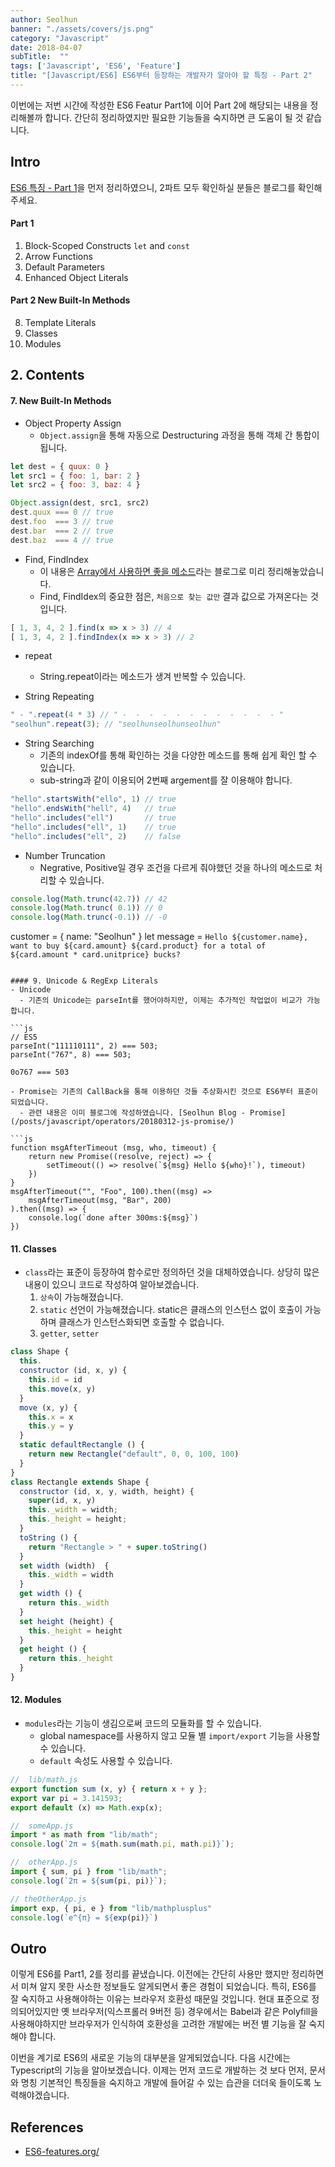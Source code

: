 ```yaml
---
author: Seolhun
banner: "./assets/covers/js.png"
category: "Javascript"
date: 2018-04-07
subTitle:  ""
tags: ['Javascript', 'ES6', 'Feature']
title: "[Javascript/ES6] ES6부터 등장하는 개발자가 알아야 할 특징 - Part 2"
---
```

이번에는 저번 시간에 작성한 ES6 Featur Part1에 이어 Part 2에 해당되는 내용을 정리해볼까 합니다. 간단히 정리하였지만 필요한 기능들을 숙지하면 큰 도움이 될 것 같습니다.


## Intro
[ES6 특징 - Part 1](/posts/javascript/20180406-js-es6-featured-1/)을 먼저 정리하였으니, 2파트 모두 확인하실 분들은 블로그를 확인해주세요.

#### Part 1
1. Block-Scoped Constructs `let` and `const`
2. Arrow Functions
3. Default Parameters
4. Enhanced Object Literals
#### Part 2 New Built-In Methods
8. Template Literals
11. Classes
12. Modules

## 2. Contents
#### 7. New Built-In Methods
- Object Property Assign
  - `Object.assign`을 통해 자동으로 Destructuring 과정을 통해 객체 간 통합이 됩니다.

```js
let dest = { quux: 0 }
let src1 = { foo: 1, bar: 2 }
let src2 = { foo: 3, baz: 4 }

Object.assign(dest, src1, src2)
dest.quux === 0 // true
dest.foo  === 3 // true
dest.bar  === 2 // true
dest.baz  === 4 // true
```

- Find, FindIndex
  - 이 내용은 [Array에서 사용하면 좋을 메소드](posts/javascript/operators/20180407-js-goodarraymethods/)라는 블로그로 미리 정리해놓았습니다.
  - Find, FindIdex의 중요한 점은, `처음으로 찾는 값만` 결과 값으로 가져온다는 것입니다.

```js
[ 1, 3, 4, 2 ].find(x => x > 3) // 4
[ 1, 3, 4, 2 ].findIndex(x => x > 3) // 2
```

- repeat
  - String.repeat이라는 메소드가 생겨 반복할 수 있습니다.

- String Repeating

```js
" - ".repeat(4 * 3) // " -  -  -  -  -  -  -  -  -  -  -  - "
"seolhun".repeat(3); // "seolhunseolhunseolhun"
```

- String Searching
  - 기존의 indexOf를 통해 확인하는 것을 다양한 메소드를 통해 쉽게 확인 할 수 있습니다.
  - sub-string과 같이 이용되어 2번째 argement를 잘 이용해야 합니다.

```js
"hello".startsWith("ello", 1) // true
"hello".endsWith("hell", 4)   // true
"hello".includes("ell")       // true
"hello".includes("ell", 1)    // true
"hello".includes("ell", 2)    // false
```

- Number Truncation
  - Negrative, Positive일 경우 조건을 다르게 줘야했던 것을 하나의 메소드로 처리할 수 있습니다.

```js
console.log(Math.trunc(42.7)) // 42
console.log(Math.trunc( 0.1)) // 0
console.log(Math.trunc(-0.1)) // -0
```


 customer = { name: "Seolhun" }
let message = `Hello ${customer.name}, want to buy ${card.amount} ${card.product} for a total of ${card.amount * card.unitprice} bucks?`
```

#### 9. Unicode & RegExp Literals
- Unicode
  - 기존의 Unicode는 parseInt를 했어야하지만, 이제는 추가적인 작업없이 비교가 가능합니다.

```js
// ES5
parseInt("111110111", 2) === 503;
parseInt("767", 8) === 503;

0o767 === 503

- Promise는 기존의 CallBack을 통해 이용하던 것들 추상화시킨 것으로 ES6부터 표준이 되었습니다.
  - 관련 내용은 이미 블로그에 작성하였습니다. [Seolhun Blog - Promise](/posts/javascript/operators/20180312-js-promise/)

```js
function msgAfterTimeout (msg, who, timeout) {
    return new Promise((resolve, reject) => {
        setTimeout(() => resolve(`${msg} Hello ${who}!`), timeout)
    })
}
msgAfterTimeout("", "Foo", 100).then((msg) =>
    msgAfterTimeout(msg, "Bar", 200)
).then((msg) => {
    console.log(`done after 300ms:${msg}`)
})
```

#### 11. Classes
- `class`라는 표준이 등장하여 함수로만 정의하던 것을 대체하였습니다. 상당히 많은 내용이 있으니 코드로 작성하여 알아보겠습니다.
  1. `상속`이 가능해졌습니다.
  2. `static` 선언이 가능해졌습니다. static은 클래스의 인스턴스 없이 호출이 가능하며 클래스가 인스턴스화되면 호출할 수 없습니다.
  3. `getter`, `setter`

```js
class Shape {
  this.
  constructor (id, x, y) {
    this.id = id
    this.move(x, y)
  }
  move (x, y) {
    this.x = x
    this.y = y
  }
  static defaultRectangle () {
    return new Rectangle("default", 0, 0, 100, 100)
  }
}
class Rectangle extends Shape {
  constructor (id, x, y, width, height) {
    super(id, x, y)
    this._width = width;
    this._height = height;
  }
  toString () {
    return "Rectangle > " + super.toString()
  }
  set width (width)  {
    this._width = width
  }
  get width () {
    return this._width
  }
  set height (height) {
    this._height = height
  }
  get height () {
    return this._height
  }
}
```

#### 12. Modules
- `modules`라는 기능이 생김으로써 코드의 모듈화를 할 수 있습니다.
  - global namespace를 사용하지 않고 모듈 별 `import/export` 기능을 사용할 수 있습니다.
  - `default` 속성도 사용할 수 있습니다.

```js
//  lib/math.js
export function sum (x, y) { return x + y };
export var pi = 3.141593;
export default (x) => Math.exp(x);

//  someApp.js
import * as math from "lib/math";
console.log(`2π = ${math.sum(math.pi, math.pi)}`);

//  otherApp.js
import { sum, pi } from "lib/math";
console.log(`2π = ${sum(pi, pi)}`);

// theOtherApp.js
import exp, { pi, e } from "lib/mathplusplus"
console.log(`e^{π} = ${exp(pi)}`)
```

## Outro
이렇게 ES6를 Part1, 2를 정리를 끝냈습니다. 이전에는 간단히 사용만 했지만 정리하면서 미쳐 알지 못한 사소한 정보들도 알게되면서 좋은 경험이 되었습니다. 특히, ES6를 잘 숙지하고 사용해야하는 이유는 브라우저 호환성 때문일 것입니다. 현대 표준으로 정의되어있지만 옛 브라우저(익스프롤러 9버전 등) 경우에서는 Babel과 같은 Polyfill을 사용해야하지만 브라우저가 인식하여 호환성을 고려한 개발에는 버전 별 기능을 잘 숙지해야 합니다.

이번을 계기로 ES6의 새로운 기능의 대부분을 알게되었습니다. 다음 시간에는 Typescript의 기능을 알아보겠습니다. 이제는 먼저 코드로 개발하는 것 보다 먼저, 문서와 명칭 기본적인 특징들을 숙지하고 개발에 들어갈 수 있는 습관을 더더욱 들이도록 노력해야겠습니다.

## References
- [ES6-features.org/](http://es6-features.org/)
